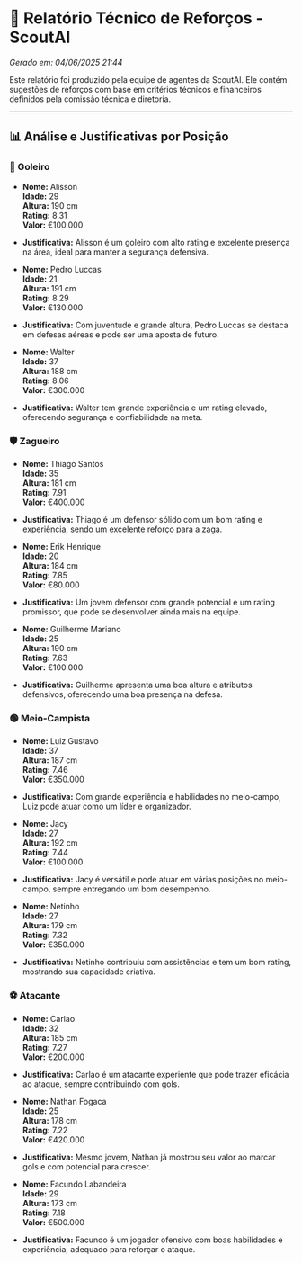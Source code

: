 # 📝 Relatório Técnico de Reforços - ScoutAI
_Gerado em: 04/06/2025 21:44_

Este relatório foi produzido pela equipe de agentes da ScoutAI.
Ele contém sugestões de reforços com base em critérios técnicos e financeiros definidos pela comissão técnica e diretoria.

---
## 📊 Análise e Justificativas por Posição

### 🧤 Goleiro
- **Nome:** Alisson  
  **Idade:** 29  
  **Altura:** 190 cm  
  **Rating:** 8.31  
  **Valor:** €100.000  
- **Justificativa:** Alisson é um goleiro com alto rating e excelente presença na área, ideal para manter a segurança defensiva.

- **Nome:** Pedro Luccas  
  **Idade:** 21  
  **Altura:** 191 cm  
  **Rating:** 8.29  
  **Valor:** €130.000  
- **Justificativa:** Com juventude e grande altura, Pedro Luccas se destaca em defesas aéreas e pode ser uma aposta de futuro.

- **Nome:** Walter  
  **Idade:** 37  
  **Altura:** 188 cm  
  **Rating:** 8.06  
  **Valor:** €300.000  
- **Justificativa:** Walter tem grande experiência e um rating elevado, oferecendo segurança e confiabilidade na meta.

### 🛡️ Zagueiro
- **Nome:** Thiago Santos  
  **Idade:** 35  
  **Altura:** 181 cm  
  **Rating:** 7.91  
  **Valor:** €400.000  
- **Justificativa:** Thiago é um defensor sólido com um bom rating e experiência, sendo um excelente reforço para a zaga.

- **Nome:** Erik Henrique  
  **Idade:** 20  
  **Altura:** 184 cm  
  **Rating:** 7.85  
  **Valor:** €80.000  
- **Justificativa:** Um jovem defensor com grande potencial e um rating promissor, que pode se desenvolver ainda mais na equipe.

- **Nome:** Guilherme Mariano  
  **Idade:** 25  
  **Altura:** 190 cm  
  **Rating:** 7.63  
  **Valor:** €100.000  
- **Justificativa:** Guilherme apresenta uma boa altura e atributos defensivos, oferecendo uma boa presença na defesa.

### 🟢 Meio-Campista
- **Nome:** Luiz Gustavo  
  **Idade:** 37  
  **Altura:** 187 cm  
  **Rating:** 7.46  
  **Valor:** €350.000  
- **Justificativa:** Com grande experiência e habilidades no meio-campo, Luiz pode atuar como um líder e organizador.

- **Nome:** Jacy  
  **Idade:** 27  
  **Altura:** 192 cm  
  **Rating:** 7.44  
  **Valor:** €100.000  
- **Justificativa:** Jacy é versátil e pode atuar em várias posições no meio-campo, sempre entregando um bom desempenho.

- **Nome:** Netinho  
  **Idade:** 27  
  **Altura:** 179 cm  
  **Rating:** 7.32  
  **Valor:** €350.000  
- **Justificativa:** Netinho contribuiu com assistências e tem um bom rating, mostrando sua capacidade criativa.

### ⚽ Atacante
- **Nome:** Carlao  
  **Idade:** 32  
  **Altura:** 185 cm  
  **Rating:** 7.27  
  **Valor:** €200.000  
- **Justificativa:** Carlao é um atacante experiente que pode trazer eficácia ao ataque, sempre contribuindo com gols.

- **Nome:** Nathan Fogaca  
  **Idade:** 25  
  **Altura:** 178 cm  
  **Rating:** 7.22  
  **Valor:** €420.000  
- **Justificativa:** Mesmo jovem, Nathan já mostrou seu valor ao marcar gols e com potencial para crescer.

- **Nome:** Facundo Labandeira  
  **Idade:** 29  
  **Altura:** 173 cm  
  **Rating:** 7.18  
  **Valor:** €500.000  
- **Justificativa:** Facundo é um jogador ofensivo com boas habilidades e experiência, adequado para reforçar o ataque.